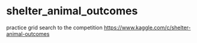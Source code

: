 # shelter_animal_outcomes
practice grid search to the competition https://www.kaggle.com/c/shelter-animal-outcomes
